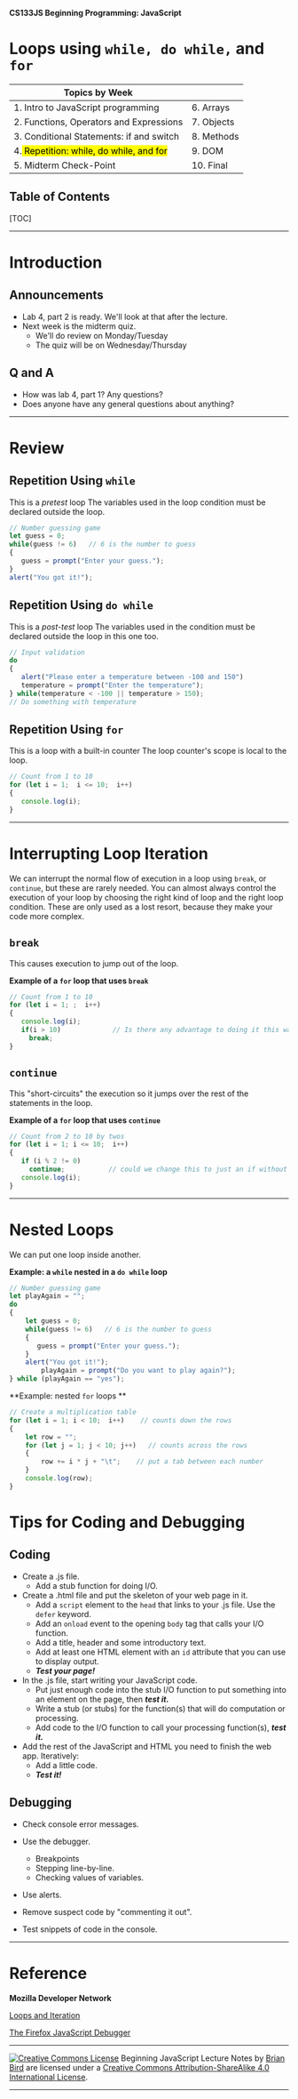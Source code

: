 **CS133JS Beginning Programming: JavaScript**

<h1>Loops using <code>while, do while,</code> and <code>for</code></h1>



| Topics by Week                                       |              |
| ---------------------------------------------------- | ------------ |
| 1. Intro to JavaScript programming                   | 6. Arrays    |
| 2. Functions, Operators and Expressions | 7. Objects |
| 3. Conditional Statements: if and switch | 8. Methods  |
| 4.<mark> Repetition: while, do while, and for</mark> | 9. DOM       |
| 5. Midterm Check-Point                              | 10. Final    |



<h2>Table of Contents</h2>

[TOC]

------

# Introduction

## Announcements

- Lab 4, part 2 is ready. We'll look at that after the lecture.
- Next week is the midterm quiz.
  - We'll do review on Monday/Tuesday
  - The quiz will be on Wednesday/Thursday

## Q and A

- How was lab 4, part 1? Any questions?
- Does anyone have any general questions about anything?



------

# Review

## Repetition Using `while` 

This is a *pretest* loop
The variables used in the loop condition must be declared outside the loop.

```javascript
// Number guessing game
let guess = 0;
while(guess != 6)   // 6 is the number to guess
{
   guess = prompt("Enter your guess.");
}
alert("You got it!");
```

## Repetition Using `do while` 

This is a *post-test* loop
The variables used in the condition must be declared outside the loop in this one too.

```javascript
// Input validation
do
{
   alert("Please enter a temperature between -100 and 150")
   temperature = prompt("Enter the temperature");
} while(temperature < -100 || temperature > 150);
// Do something with temperature
```

## Repetition Using `for` 

This is a loop with a built-in counter
The loop counter's scope is local to the loop.

```javascript
// Count from 1 to 10
for (let i = 1;  i <= 10;  i++) 
{                               
   console.log(i);
}
```



------



# Interrupting Loop Iteration

We can interrupt the normal flow of execution in a loop using `break`, or `continue`, but these are rarely needed. You can almost always control the execution of your loop by choosing the right kind of loop and the right loop condition. These are only used as a lost resort, because they make your code more complex. 

## `break`

This causes execution to jump out of the loop.

**Example of a `for` loop that uses `break`**

```javascript
// Count from 1 to 10
for (let i = 1; ;  i++) 
{                               
   console.log(i);
   if(i > 10)             // Is there any advantage to doing it this way?
     break;
}
```



## `continue`

This "short-circuits" the execution so it jumps over the rest of the statements in the loop.

**Example of a `for` loop that uses `continue`**

```javascript
// Count from 2 to 10 by twos
for (let i = 1; i <= 10;  i++) 
{  
   if (i % 2 != 0)
     continue;           // could we change this to just an if without continue?
   console.log(i);
}
```



------

# Nested Loops

We can put one loop inside another. 

**Example: a `while` nested in a `do while` loop**

```javascript
// Number guessing game
let playAgain = "";
do
{
    let guess = 0;
    while(guess != 6)   // 6 is the number to guess
    {
       guess = prompt("Enter your guess.");
    }
    alert("You got it!");
 		playAgain = prompt("Do you want to play again?");
} while (playAgain == "yes");
```



**Example: nested `for` loops **

```javascript
// Create a multiplication table
for (let i = 1; i < 10;  i++)    // counts down the rows
{  
  	let row = "";
    for (let j = 1; j < 10; j++)   // counts across the rows
    {
      	row += i * j + "\t";    // put a tab between each number
    }
  	console.log(row);
}
```



# Tips for Coding and Debugging

## Coding

- Create a .js file.
  - Add a stub function for doing I/O.
- Create a .html file and put the skeleton of your web page in it.
  - Add a `script` element to the `head` that links to your .js file. Use the `defer` keyword.
  - Add an `onload` event to the opening `body` tag that calls your I/O function.
  - Add a title, header and some introductory text.
  - Add at least one HTML element with an `id` attribute that you can use to display output.
  - ***Test your page!***
- In the .js file, start writing your JavaScript code.
  - Put just enough code into the stub I/O function to put something into an element on the page, then ***test it.***
  - Write a stub (or stubs) for the function(s) that will do computation or processing.
  - Add code to the I/O function to call your processing function(s), ***test it.***
- Add the rest of the JavaScript and HTML you need to finish the web app.
  Iteratively:
  - Add a little code.
  - ***Test it!***

## Debugging

- Check console error messages.

- Use the debugger.

  - Breakpoints
  - Stepping line-by-line.
  - Checking values of variables.

- Use alerts.

- Remove suspect code by "commenting it out".

- Test snippets of code in the console.



------

# Reference

**Mozilla Developer Network**

[Loops and Iteration](https://developer.mozilla.org/en-US/docs/Web/JavaScript/Guide/Loops_and_iteration)

[The Firefox JavaScript Debugger](https://developer.mozilla.org/en-US/docs/Tools/Debugger)



------

[![Creative Commons License](https://i.creativecommons.org/l/by-sa/4.0/88x31.png)](http://creativecommons.org/licenses/by-sa/4.0/) Beginning JavaScript Lecture Notes by [Brian Bird](https://profbird.dev) are licensed under a [Creative Commons Attribution-ShareAlike 4.0 International License](http://creativecommons.org/licenses/by-sa/4.0/). 

------------
